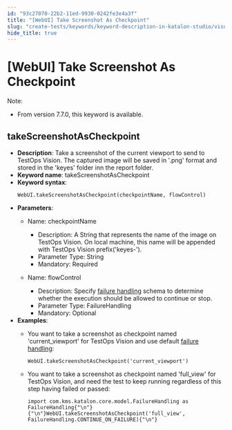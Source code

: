 ```yaml
---
id: "93c27070-22b2-11ed-9930-0242fe3e4a3f"
title: "[WebUI] Take Screenshot As Checkpoint"
slug: "create-tests/keywords/keyword-description-in-katalon-studio/visual-based-web-testing-keywords/webui-take-screenshot-as-checkpoint"
hide_title: true
---
```


# <a id="id_0" class="anchor_top_offset"/><a id="ariaid-title1" class="anchor_top_offset"/>[WebUI] Take Screenshot As Checkpoint

<div xmlns="http://www.w3.org/1999/xhtml" className="p"><div className="note note note_note"><span className="note__title">Note:</span> 
    <ul className="ul"><li className="li"><p className="p">From version 7.7.0, this keyword is available.</p></li></ul>
  </div></div>

## <a id="id_0__id_1" class="anchor_top_offset"/>takeScreenshotAsCheckpoint

              
<ul xmlns="http://www.w3.org/1999/xhtml" className="ul"><li className="li">     <strong className="ph b">Description</strong>: Take a screenshot of the current     viewport to send to TestOps Vision. The captured image will be     saved in '.png' format and stored in the 'keyes' folder inn the     report folder.</li><li className="li">     <strong className="ph b">Keyword name</strong>: takeScreenshotAsCheckpoint</li><li className="li">     <strong className="ph b">Keyword syntax</strong>:     <pre className="pre codeblock"><code>WebUI.takeScreenshotAsCheckpoint(checkpointName, flowControl)</code></pre>   </li><li className="li">     <p className="p">       <strong className="ph b">Parameters</strong>:</p>     <ul className="ul"><li className="li">         <p className="p">Name: checkpointName</p>         <ul className="ul"><li className="li">Description: A String that represents the name of the image on             TestOps Vision. On local machine, this name will be appended with             TestOps Vision prefix('keyes-').</li><li className="li">Parameter Type: String</li><li className="li">Mandatory: Required</li></ul>       </li><li className="li">         <p className="p">Name: flowControl</p>         <ul className="ul"><li className="li">Description: Specify <a className="xref" href="/docs/maintain/configure-failure-handling-settings-in-katalon-studio">failure handling</a>             schema to determine whether the execution should be allowed to             continue or stop.</li><li className="li">Parameter Type: FailureHandling</li><li className="li">Mandatory: Optional</li></ul>       </li></ul>   </li><li className="li">     <div className="p">       <strong className="ph b">Examples</strong>:<ul className="ul"><li className="li"><p className="p">You want to take a screenshot as checkpoint named 'current_viewport' for TestOps Vision and use default <a className="xref" href="/docs/maintain/configure-failure-handling-settings-in-katalon-studio">failure handling</a>:</p><div className="p"><pre className="pre codeblock"><code>WebUI.takeScreenshotAsCheckpoint('current_viewport')</code></pre></div></li><li className="li"><p className="p">You want to take a screenshot as checkpoint named 'full_view' for TestOps Vision, and need the test to keep running regardless of this step having failed or passed:</p><div className="p"><pre className="pre codeblock"><code>import com.kms.katalon.core.model.FailureHandling as FailureHandling{"\n"}{"\n"}WebUI.takeScreenshotAsCheckpoint('full_view', FailureHandling.CONTINUE_ON_FAILURE){"\n"}</code></pre></div></li></ul></div>   </li></ul> 
                                                          
